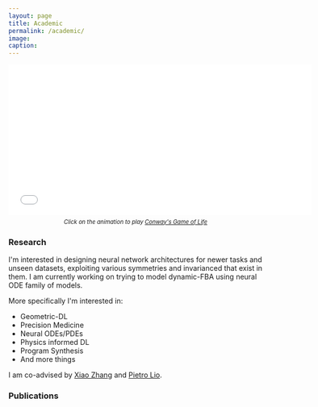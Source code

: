 ```yaml
---
layout: page
title: Academic
permalink: /academic/
image:
caption:
---
```

<div style="text-align: center;">
    <iframe id="gameoflife_frame" frameborder="0" width="600" height="300" src="/assets/game/embeded.html?width=800&height=600&speed=2000"></iframe>
    <p style="font-style: italic; margin-top: 0.5em; font-size: 0.8em;">
        Click on the animation to play <a href="https://en.wikipedia.org/wiki/Conway%27s_Game_of_Life" target="_blank">Conway's Game of Life</a>
    </p>
</div>

### <a name="research"></a> Research

I'm interested in designing neural network architectures for newer tasks and unseen datasets, exploiting various symmetries and invarianced that exist in them. I am currently working on trying to model dynamic-FBA using neural ODE family of models. 

More specifically I'm interested in:

* Geometric-DL
* Precision Medicine
* Neural ODEs/PDEs
* Physics informed DL
* Program Synthesis
* And more things

I am co-advised by [Xiao Zhang](https://xiao-zhang.net/) and [Pietro Lio](https://www.cl.cam.ac.uk/~pl219/).

### Publications

<!-- {% bibliography %} -->
